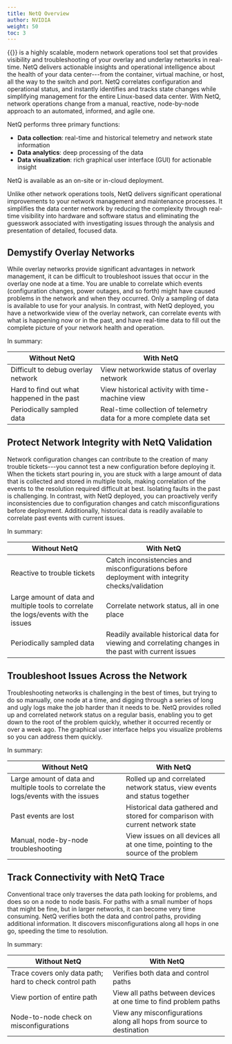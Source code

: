 ```yaml
---
title: NetQ Overview
author: NVIDIA
weight: 50
toc: 3
---
```


{{<product>}} is a highly scalable, modern network operations tool set that provides visibility and troubleshooting of your overlay and underlay networks in real-time. NetQ delivers actionable insights and operational intelligence about the health of your data center---from the container, virtual machine, or host, all the way to the switch and port. NetQ correlates configuration and operational status, and instantly identifies and tracks state changes while simplifying management for the entire Linux-based data center. With NetQ, network operations change from a manual, reactive, node-by-node approach to an automated, informed, and agile one.

NetQ performs three primary functions:

- **Data collection**: real-time and historical telemetry and network state information
- **Data analytics**: deep processing of the data
- **Data visualization**: rich graphical user interface (GUI) for actionable insight

NetQ is available as an on-site or in-cloud deployment.

Unlike other network operations tools, NetQ delivers significant operational improvements to your network management and maintenance processes. It simplifies the data center network by reducing the complexity through real-time visibility into hardware and software status and eliminating the guesswork associated with investigating issues through the analysis and presentation of detailed, focused data.

## Demystify Overlay Networks

While overlay networks provide significant advantages in network management, it can be difficult to troubleshoot issues that occur in the overlay one node at a time. You are unable to correlate which events (configuration changes, power outages, and so forth) might have caused problems in the network and when they occurred. Only a sampling of data is available to use for your analysis. In contrast, with NetQ deployed, you have a networkwide view of the overlay network, can correlate events with what is happening now or in the past, and have real-time data to fill out the complete picture of your network health and operation.

In summary:

| Without NetQ                               | With NetQ                                                           |
| ------------------------------------------ | ------------------------------------------------------------------- |
| Difficult to debug overlay network         | View networkwide status of overlay network                          |
| Hard to find out what happened in the past | View historical activity with time-machine view                     |
| Periodically sampled data                  | Real-time collection of telemetry data for a more complete data set |

## Protect Network Integrity with NetQ Validation

Network configuration changes can contribute to the creation of many trouble tickets---you cannot test a new configuration before deploying it. When the tickets start pouring in, you <!-- vale off -->are stuck with a large amount of data that is collected<!-- vale on --> and stored in multiple tools, making correlation of the events to the resolution required difficult at best. Isolating faults in the past is challenging. In contrast, with NetQ deployed, you can proactively verify inconsistencies due to configuration changes and catch misconfigurations before deployment. Additionally, historical data is readily available to correlate past events with current issues.

In summary:

| Without NetQ | With NetQ |
| ------------ | --------- |
| Reactive to trouble tickets | Catch inconsistencies and misconfigurations before deployment with integrity checks/validation    |
| Large amount of data and multiple tools to correlate the logs/events with the issues | Correlate network status, all in one place |
| Periodically sampled data | Readily available historical data for viewing and correlating changes in the past with current issues |

## Troubleshoot Issues Across the Network

Troubleshooting networks is challenging in the best of times, but trying to do so manually, one node at a time, and digging through a series of long and ugly logs make the job harder than it needs to be. NetQ provides rolled up and correlated network status on a regular basis, enabling you to get down to the root of the problem quickly, whether it occurred recently or over a week ago. The graphical user interface helps you visualize problems so you can address them quickly.

In summary:

| Without NetQ | With NetQ |
| ------------ | --------- |
| Large amount of data and multiple tools to correlate the logs/events with the issues | Rolled up and correlated network status, view events and status together |
| Past events <!-- vale off -->are lost<!-- vale on --> | Historical data gathered and stored for comparison with current network state |
| Manual, node-by-node troubleshooting | View issues on all devices all at one time, pointing to the source of the problem |

## Track Connectivity with NetQ Trace

Conventional trace only traverses the data path looking for problems, and does so on a node to node basis. For paths with a small number of hops that might be fine, but in larger networks, it can become very time consuming. NetQ verifies both the data and control paths, providing additional information. It discovers misconfigurations along all hops in one go, speeding the time to resolution.

In summary:

| Without NetQ                                            | With NetQ                                                            |
| ------------------------------------------------------- | -------------------------------------------------------------------- |
| Trace covers only data path; hard to check control path | Verifies both data and control paths                                 |
| View portion of entire path                             | View all paths between devices at one time to find problem paths     |
| Node-to-node check on misconfigurations                 | View any misconfigurations along all hops from source to destination |
